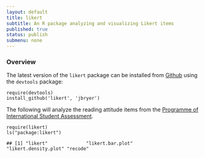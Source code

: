 ```yaml
---
layout: default	
title: likert
subtitle: An R package analyzing and visualizing Likert items
published: true
status: publish
submenu: none
---
```


 
### Overview
 
The latest version of the `likert` package can be installed from [Github](http://github.com/jbryer/likert) using the `devtools` package:
 
	require(devtools)
	install_github('likert', 'jbryer')
 
The following will analyze the reading attitude items from the [Programme of International Student Assessment](http://www.pisa.oecd.org).
 
 

    require(likert)
    ls("package:likert")

    ## [1] "likert"              "likert.bar.plot"     "likert.density.plot" "recode"

 

